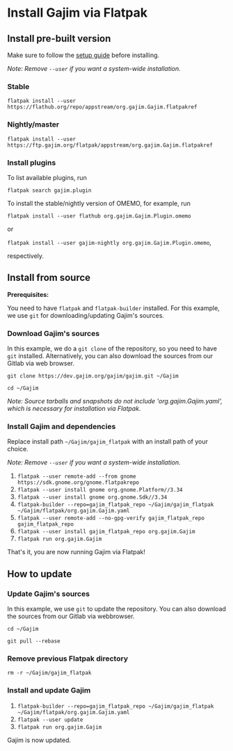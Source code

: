 # Install Gajim via Flatpak

## Install pre-built version

Make sure to follow the [setup guide](https://flatpak.org/setup/) before installing.

*Note: Remove `--user` if you want a system-wide installation.*

### Stable

`flatpak install --user https://flathub.org/repo/appstream/org.gajim.Gajim.flatpakref`

### Nightly/master

`flatpak install --user https://ftp.gajim.org/flatpak/appstream/org.gajim.Gajim.flatpakref`

### Install plugins

To list available plugins, run

`flatpak search gajim.plugin`

To install the stable/nightly version of OMEMO, for example, run

`flatpak install --user flathub org.gajim.Gajim.Plugin.omemo`

or

`flatpak install --user gajim-nightly org.gajim.Gajim.Plugin.omemo`,

respectively.


## Install from source

**Prerequisites:**

You need to have `flatpak` and `flatpak-builder` installed. For this example, we use `git` for downloading/updating Gajim's sources.


### Download Gajim's sources

In this example, we do a `git clone` of the repository, so you need to have `git` installed.
Alternatively, you can also download the sources from our Gitlab via web browser.

`git clone https://dev.gajim.org/gajim/gajim.git ~/Gajim`

`cd ~/Gajim`

*Note: Source tarballs and snapshots do _not_ include 'org.gajim.Gajim.yaml', which is necessary for installation via Flatpak.*


### Install Gajim and dependencies

Replace install path `~/Gajim/gajim_flatpak` with an install path of your choice.

*Note: Remove `--user` if you want a system-wide installation.*

1. `flatpak --user remote-add --from gnome https://sdk.gnome.org/gnome.flatpakrepo`
2. `flatpak --user install gnome org.gnome.Platform//3.34`
3. `flatpak --user install gnome org.gnome.Sdk//3.34`
4. `flatpak-builder --repo=gajim_flatpak_repo ~/Gajim/gajim_flatpak ~/Gajim/flatpak/org.gajim.Gajim.yaml`
5. `flatpak --user remote-add --no-gpg-verify gajim_flatpak_repo gajim_flatpak_repo`
6. `flatpak --user install gajim_flatpak_repo org.gajim.Gajim`
7. `flatpak run org.gajim.Gajim`

That's it, you are now running Gajim via Flatpak!


## How to update

### Update Gajim's sources

In this example, we use `git` to update the repository. You can also download the sources from our Gitlab via webbrowser.

`cd ~/Gajim`

`git pull --rebase`


### Remove previous Flatpak directory

`rm -r ~/Gajim/gajim_flatpak`


### Install and update Gajim

1. `flatpak-builder --repo=gajim_flatpak_repo ~/Gajim/gajim_flatpak ~/Gajim/flatpak/org.gajim.Gajim.yaml`
2. `flatpak --user update`
3. `flatpak run org.gajim.Gajim`

Gajim is now updated.

